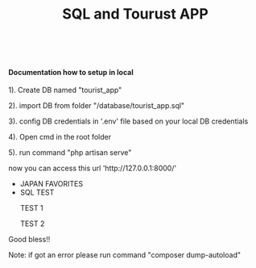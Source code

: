 <h1 align="center">SQL and Tourust APP</h1>
<br>
<br>
<br>
<h4>Documentation how to setup in local</h4>

<p>1). Create DB  named "tourist_app"</p>
<p>2). import DB from folder "/database/tourist_app.sql"</p>
<p>3). config DB credentials in '.env' file based on your local DB credentials</p>
<p>4). Open cmd in the root folder</p>
<p>5). run command "php artisan serve"</p>
<p>now you can access this url 'http://127.0.0.1:8000/'</p>
<ul>
	<li>JAPAN FAVORITES</li>
	<li> SQL TEST 
		<p>TEST 1</p>
		<p>TEST 2</p>
	</li>
</ul>
<p>Good bless!!</p>
 <p>Note: if got an error please run command "composer dump-autoload" </p>



